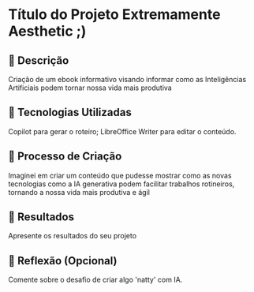 # Título do Projeto Extremamente Aesthetic ;)
## 📒 Descrição
Criação de um ebook informativo visando informar como as Inteligências Artificiais podem tornar nossa vida mais produtiva
## 🤖 Tecnologias Utilizadas
Copilot para gerar o roteiro;
LibreOffice Writer para editar o conteúdo.
## 🧐 Processo de Criação
Imaginei em criar um conteúdo que pudesse mostrar como as novas tecnologias como a IA generativa podem facilitar trabalhos rotineiros, tornando a nossa vida mais produtiva e ágil
## 🚀 Resultados
Apresente os resultados do seu projeto
## 💭 Reflexão (Opcional)
Comente sobre o desafio de criar algo 'natty' com IA.  	

